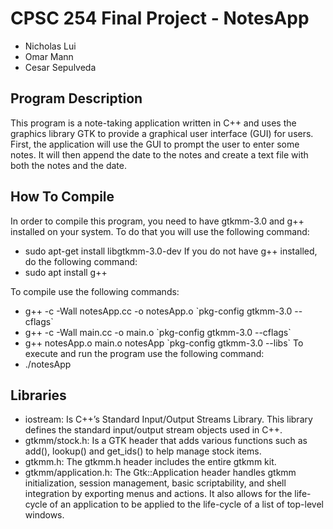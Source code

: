 # **CPSC 254 Final Project - NotesApp**
- Nicholas Lui
- Omar Mann
- Cesar Sepulveda

## **Program Description**
This program is a note-taking application written in C++ and uses the graphics library GTK to provide a graphical user interface (GUI) for users. First, the application will use the GUI to prompt the user to enter some notes. It will then append the date to the notes and create a text file with both the notes and the date.

## **How To Compile**
In order to compile this program, you need to have gtkmm-3.0 and g++ installed on your system.
To do that you will use the following command:
  - sudo apt-get install libgtkmm-3.0-dev
If you do not have g++ installed, do the following command:
  - sudo apt install g++
 
To compile use the following commands:
  - g++ -c -Wall notesApp.cc -o notesApp.o \`pkg-config gtkmm-3.0 --cflags\`
  - g++ -c -Wall main.cc -o main.o \`pkg-config gtkmm-3.0 --cflags\`
  - g++ notesApp.o main.o notesApp \`pkg-config gtkmm-3.0 --libs\`
To execute and run the program use the following command:
  - ./notesApp

## Libraries
  - iostream: Is C++’s Standard Input/Output Streams Library. This library defines the standard input/output stream objects used in C++.
  - gtkmm/stock.h: Is a GTK header that adds various functions such as add(), lookup() and get_ids() to help manage stock items.
  - gtkmm.h: The gtkmm.h header includes the entire gtkmm kit.
  - gtkmm/application.h: The Gtk::Application header handles gtkmm initialization, session management, basic scriptability, and shell integration by exporting menus and actions. It also allows for the life-cycle of an application to be applied to the life-cycle of a list of top-level windows.
